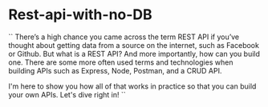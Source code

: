 # Rest-api-with-no-DB
``
There’s a high chance you came across the term REST API if you’ve thought about getting data from a source on the internet, such as Facebook or Github. But what is a REST API? And more importantly, how can you build one. There are some more often used terms and technologies when building APIs such as Express, Node, Postman, and a CRUD API.

I'm here to show you how all of that works in practice so that you can build your own APIs. Let's dive right in!
``

